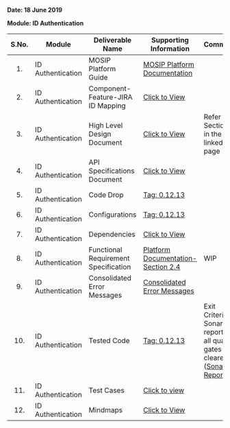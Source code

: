 **Date: 18 June 2019**

**Module: ID Authentication**

|**S.No.**|**Module**|**Deliverable Name**| **Supporting Information**|**Comments**|
|:------:|-----|---|---|---|
|1.|ID Authentication|MOSIP Platform Guide|[MOSIP Platform Documentation](Platform-Documentation)||
|2.|ID Authentication|Component-Feature-JIRA ID Mapping|[Click to View](https://github.com/mosip/mosip/wiki/Component-Feature-ID-JIRA-ID-Mapping#11-authentication-)|
|3.|ID Authentication|High Level Design Document|[Click to View](Deliverables---Attachments)|Refer Section 7 in the linked page|
|4.|ID Authentication|API Specifications Document|[Click to View](https://github.com/mosip/mosip/wiki/ID-Authentication-APIs)||
|5.|ID Authentication|Code Drop|[Tag: 0.12.13](/mosip/mosip/releases/tag/0.12.13)||
|6.|ID Authentication|Configurations|[Tag: 0.12.13](/mosip/mosip-configuration/releases/tag/0.12.13)||
|7.|ID Authentication|Dependencies|[Click to View](https://github.com/mosip/mosip/wiki/ID-Authentication-Dependencies)||
|8.|ID Authentication|Functional Requirement Specification|[Platform Documentation-Section 2.4](https://github.com/mosip/mosip/wiki/Platform-Documentation#34-id-authentication-)|WIP|
|9.|ID Authentication|Consolidated Error Messages|[Consolidated Error Messages](https://github.com/mosip/mosip/blob/master/docs/requirements/Requirements%20Detailing%20References/ID-Authentication/Sprint%2012/Consolidated%20error%20messages%20V2.7.xlsx)||
|10.|ID Authentication|Tested Code|[Tag: 0.12.13](/mosip/mosip/releases/tag/0.12.13)|Exit Criteria: Sonar report with all quality gates cleared ([Sonar Report](http://104.215.158.154:9000/dashboard?id=io.mosip.authentication%3Aauthentication-parent))|
|11.|ID Authentication|Test Cases|[Click to view](https://github.com/mosip/mosip/tree/master/docs/testing/ID-Authentication/Testcases)||
|12.|ID Authentication|Mindmaps|[Click to View](https://github.com/mosip/mosip/tree/master/docs/testing/ID-Authentication/Mindmaps)|